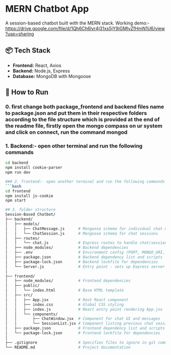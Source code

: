 # MERN Chatbot App

A session-based chatbot built with the MERN stack.
Working demo:- https://drive.google.com/file/d/1Qh6Ch6lvr4j31xs5jY9iGMIyZfHmN1U6/view?usp=sharing

## 📦 Tech Stack
- **Frontend:** React, Axios
- **Backend:** Node.js, Express
- **Database:** MongoDB with Mongoose

## 🚀 How to Run
### 0. first change both package_frontend and backend files name to package.json and put them in their respective folders according to the file structure which is provided at the end of the readme file, firstly open the mongo compass on ur system and click on connect, run the command mongod 
### 1. Backend:- open other terminal and run the following commands
```bash
cd backend
npm install cookie-parser
npm run dev

### 2. frontend:- open another terminal and run the following commands
```bash
cd frontend
npm install js-cookie
npm start

## 3. folder structure
Session-Based Chatbot/
├── backend/
│   ├── models/
│   │   ├── ChatMessage.js      # Mongoose schema for individual chat messages
│   │   └── ChatSession.js      # Mongoose schema for chat sessions
│   ├── routes/
│   │   └── chat.js             # Express routes to handle chat/session API
│   ├── node_modules/           # Backend dependencies
│   ├── .env                    # Environment config (PORT, MONGO_URI, etc.)
│   ├── package.json            # Backend dependency list and scripts
│   ├── package-lock.json       # Backend lockfile for dependencies
│   └── Server.js               # Entry point - sets up Express server
│
├── frontend/
│   ├── node_modules/           # Frontend dependencies
│   ├── public/
│   │   └── index.html          # Base HTML template
│   ├── src/
│   │   ├── App.jsx             # Root React component
│   │   ├── index.css           # Global CSS styling
│   │   ├── index.js            # React entry point rendering App.jsx
│   │   └── components/
│   │       ├── ChatWindow.jsx  # Component for chat UI and messages
│   │       └── SessionList.jsx # Component listing previous chat sessions
│   ├── package.json            # Frontend dependency list and scripts
│   └── package-lock.json       # Frontend lockfile for dependencies
│
├── .gitignore                  # Specifies files to ignore in git commits
└── README.md                   # Project documentation
